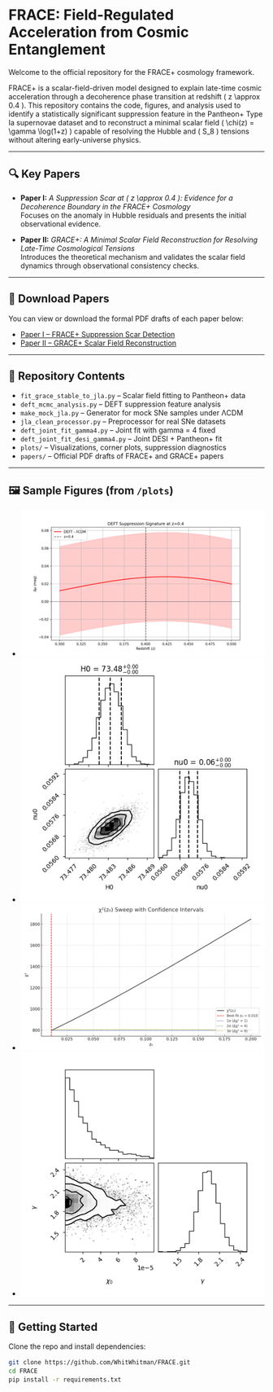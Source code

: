 # FRACE: Field-Regulated Acceleration from Cosmic Entanglement

Welcome to the official repository for the FRACE+ cosmology framework.

FRACE+ is a scalar-field-driven model designed to explain late-time cosmic acceleration through a decoherence phase transition at redshift \( z \approx 0.4 \). This repository contains the code, figures, and analysis used to identify a statistically significant suppression feature in the Pantheon+ Type Ia supernovae dataset and to reconstruct a minimal scalar field \( \chi(z) = \gamma \log(1+z) \) capable of resolving the Hubble and \( S_8 \) tensions without altering early-universe physics.

---

## 🔍 Key Papers

- **Paper I:** *A Suppression Scar at \( z \approx 0.4 \): Evidence for a Decoherence Boundary in the FRACE+ Cosmology*  
  Focuses on the anomaly in Hubble residuals and presents the initial observational evidence.

- **Paper II:** *GRACE+: A Minimal Scalar Field Reconstruction for Resolving Late-Time Cosmological Tensions*  
  Introduces the theoretical mechanism and validates the scalar field dynamics through observational consistency checks.

---

## 📄 Download Papers

You can view or download the formal PDF drafts of each paper below:

- [Paper I – FRACE+ Suppression Scar Detection](papers/Paper_I_FRACE_SuppressionScar_z0.4.pdf)  
- [Paper II – GRACE+ Scalar Field Reconstruction](papers/Paper_II_GRACE_ScalarField_Model.pdf)

---

## 📂 Repository Contents

- `fit_grace_stable_to_jla.py` – Scalar field fitting to Pantheon+ data  
- `deft_mcmc_analysis.py` – DEFT suppression feature analysis  
- `make_mock_jla.py` – Generator for mock SNe samples under ΛCDM  
- `jla_clean_processor.py` – Preprocessor for real SNe datasets  
- `deft_joint_fit_gamma4.py` – Joint fit with gamma = 4 fixed  
- `deft_joint_fit_desi_gamma4.py` – Joint DESI + Pantheon+ fit  
- `plots/` – Visualizations, corner plots, suppression diagnostics  
- `papers/` – Official PDF drafts of FRACE+ and GRACE+ papers  

---

## 🖼 Sample Figures (from `/plots`)

- ![Suppression Residual Feature](plots/deft_residual_suppression_feature_z0.4.png)  
- ![Corner Plot (H₀, ν₀, Ωₘ)](plots/corner_deft_H0_nu0_fixedOm.png)  
- ![χ² Confidence Sweep](plots/z0_chi2_confidence_sweep.png)  
- ![Joint Corner: Pantheon+ + DESI](plots/pantheon_desi_corner_chi0_gamma.png)

---

## 🚀 Getting Started

Clone the repo and install dependencies:

```bash
git clone https://github.com/WhitWhitman/FRACE.git
cd FRACE
pip install -r requirements.txt
